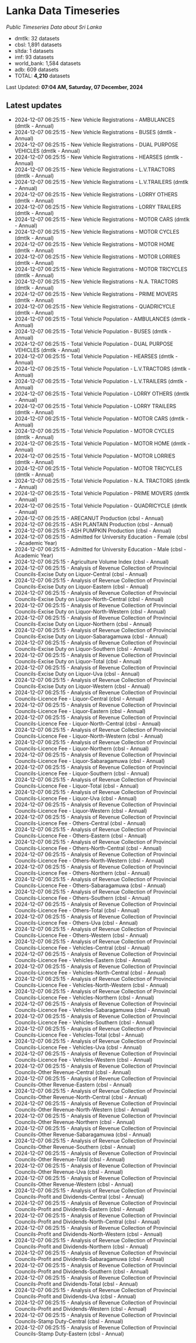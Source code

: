 # Lanka Data Timeseries
*Public Timeseries Data about Sri Lanka*

* dmtlk: 32 datasets
* cbsl: 1,891 datasets
* sltda: 1 datasets
* imf: 93 datasets
* world_bank: 1,584 datasets
* adb: 609 datasets
* TOTAL: **4,210** datasets

Last Updated: **07:04 AM, Saturday, 07 December, 2024**

## Latest updates

* 2024-12-07 06:25:15 - New Vehicle Registrations - AMBULANCES (dmtlk - Annual)
* 2024-12-07 06:25:15 - New Vehicle Registrations - BUSES (dmtlk - Annual)
* 2024-12-07 06:25:15 - New Vehicle Registrations - DUAL PURPOSE VEHICLES (dmtlk - Annual)
* 2024-12-07 06:25:15 - New Vehicle Registrations - HEARSES (dmtlk - Annual)
* 2024-12-07 06:25:15 - New Vehicle Registrations - L.V.TRACTORS (dmtlk - Annual)
* 2024-12-07 06:25:15 - New Vehicle Registrations - L.V.TRAILERS (dmtlk - Annual)
* 2024-12-07 06:25:15 - New Vehicle Registrations - LORRY OTHERS (dmtlk - Annual)
* 2024-12-07 06:25:15 - New Vehicle Registrations - LORRY TRAILERS (dmtlk - Annual)
* 2024-12-07 06:25:15 - New Vehicle Registrations - MOTOR CARS (dmtlk - Annual)
* 2024-12-07 06:25:15 - New Vehicle Registrations - MOTOR CYCLES (dmtlk - Annual)
* 2024-12-07 06:25:15 - New Vehicle Registrations - MOTOR HOME (dmtlk - Annual)
* 2024-12-07 06:25:15 - New Vehicle Registrations - MOTOR LORRIES (dmtlk - Annual)
* 2024-12-07 06:25:15 - New Vehicle Registrations - MOTOR TRICYCLES (dmtlk - Annual)
* 2024-12-07 06:25:15 - New Vehicle Registrations - N.A. TRACTORS (dmtlk - Annual)
* 2024-12-07 06:25:15 - New Vehicle Registrations - PRIME MOVERS (dmtlk - Annual)
* 2024-12-07 06:25:15 - New Vehicle Registrations - QUADRICYCLE (dmtlk - Annual)
* 2024-12-07 06:25:15 - Total Vehicle Population - AMBULANCES (dmtlk - Annual)
* 2024-12-07 06:25:15 - Total Vehicle Population - BUSES (dmtlk - Annual)
* 2024-12-07 06:25:15 - Total Vehicle Population - DUAL PURPOSE VEHICLES (dmtlk - Annual)
* 2024-12-07 06:25:15 - Total Vehicle Population - HEARSES (dmtlk - Annual)
* 2024-12-07 06:25:15 - Total Vehicle Population - L.V.TRACTORS (dmtlk - Annual)
* 2024-12-07 06:25:15 - Total Vehicle Population - L.V.TRAILERS (dmtlk - Annual)
* 2024-12-07 06:25:15 - Total Vehicle Population - LORRY OTHERS (dmtlk - Annual)
* 2024-12-07 06:25:15 - Total Vehicle Population - LORRY TRAILERS (dmtlk - Annual)
* 2024-12-07 06:25:15 - Total Vehicle Population - MOTOR CARS (dmtlk - Annual)
* 2024-12-07 06:25:15 - Total Vehicle Population - MOTOR CYCLES (dmtlk - Annual)
* 2024-12-07 06:25:15 - Total Vehicle Population - MOTOR HOME (dmtlk - Annual)
* 2024-12-07 06:25:15 - Total Vehicle Population - MOTOR LORRIES (dmtlk - Annual)
* 2024-12-07 06:25:15 - Total Vehicle Population - MOTOR TRICYCLES (dmtlk - Annual)
* 2024-12-07 06:25:15 - Total Vehicle Population - N.A. TRACTORS (dmtlk - Annual)
* 2024-12-07 06:25:15 - Total Vehicle Population - PRIME MOVERS (dmtlk - Annual)
* 2024-12-07 06:25:15 - Total Vehicle Population - QUADRICYCLE (dmtlk - Annual)
* 2024-12-07 06:25:15 - ARECANUT Production (cbsl - Annual)
* 2024-12-07 06:25:15 - ASH PLANTAIN Production (cbsl - Annual)
* 2024-12-07 06:25:15 - ASH PUMPKIN Production (cbsl - Annual)
* 2024-12-07 06:25:15 - Admitted for University Education - Female (cbsl - Academic Year)
* 2024-12-07 06:25:15 - Admitted for University Education - Male (cbsl - Academic Year)
* 2024-12-07 06:25:15 - Agriculture Volume Index (cbsl - Annual)
* 2024-12-07 06:25:15 - Analysis of Revenue Collection of Provincial Councils-Excise Duty on Liquor-Central (cbsl - Annual)
* 2024-12-07 06:25:15 - Analysis of Revenue Collection of Provincial Councils-Excise Duty on Liquor-Eastern (cbsl - Annual)
* 2024-12-07 06:25:15 - Analysis of Revenue Collection of Provincial Councils-Excise Duty on Liquor-North-Central (cbsl - Annual)
* 2024-12-07 06:25:15 - Analysis of Revenue Collection of Provincial Councils-Excise Duty on Liquor-North-Western (cbsl - Annual)
* 2024-12-07 06:25:15 - Analysis of Revenue Collection of Provincial Councils-Excise Duty on Liquor-Northern (cbsl - Annual)
* 2024-12-07 06:25:15 - Analysis of Revenue Collection of Provincial Councils-Excise Duty on Liquor-Sabaragamuwa (cbsl - Annual)
* 2024-12-07 06:25:15 - Analysis of Revenue Collection of Provincial Councils-Excise Duty on Liquor-Southern (cbsl - Annual)
* 2024-12-07 06:25:15 - Analysis of Revenue Collection of Provincial Councils-Excise Duty on Liquor-Total (cbsl - Annual)
* 2024-12-07 06:25:15 - Analysis of Revenue Collection of Provincial Councils-Excise Duty on Liquor-Uva (cbsl - Annual)
* 2024-12-07 06:25:15 - Analysis of Revenue Collection of Provincial Councils-Excise Duty on Liquor-Western (cbsl - Annual)
* 2024-12-07 06:25:15 - Analysis of Revenue Collection of Provincial Councils-Licence Fee - Liquor-Central (cbsl - Annual)
* 2024-12-07 06:25:15 - Analysis of Revenue Collection of Provincial Councils-Licence Fee - Liquor-Eastern (cbsl - Annual)
* 2024-12-07 06:25:15 - Analysis of Revenue Collection of Provincial Councils-Licence Fee - Liquor-North-Central (cbsl - Annual)
* 2024-12-07 06:25:15 - Analysis of Revenue Collection of Provincial Councils-Licence Fee - Liquor-North-Western (cbsl - Annual)
* 2024-12-07 06:25:15 - Analysis of Revenue Collection of Provincial Councils-Licence Fee - Liquor-Northern (cbsl - Annual)
* 2024-12-07 06:25:15 - Analysis of Revenue Collection of Provincial Councils-Licence Fee - Liquor-Sabaragamuwa (cbsl - Annual)
* 2024-12-07 06:25:15 - Analysis of Revenue Collection of Provincial Councils-Licence Fee - Liquor-Southern (cbsl - Annual)
* 2024-12-07 06:25:15 - Analysis of Revenue Collection of Provincial Councils-Licence Fee - Liquor-Total (cbsl - Annual)
* 2024-12-07 06:25:15 - Analysis of Revenue Collection of Provincial Councils-Licence Fee - Liquor-Uva (cbsl - Annual)
* 2024-12-07 06:25:15 - Analysis of Revenue Collection of Provincial Councils-Licence Fee - Liquor-Western (cbsl - Annual)
* 2024-12-07 06:25:15 - Analysis of Revenue Collection of Provincial Councils-Licence Fee - Others-Central (cbsl - Annual)
* 2024-12-07 06:25:15 - Analysis of Revenue Collection of Provincial Councils-Licence Fee - Others-Eastern (cbsl - Annual)
* 2024-12-07 06:25:15 - Analysis of Revenue Collection of Provincial Councils-Licence Fee - Others-North-Central (cbsl - Annual)
* 2024-12-07 06:25:15 - Analysis of Revenue Collection of Provincial Councils-Licence Fee - Others-North-Western (cbsl - Annual)
* 2024-12-07 06:25:15 - Analysis of Revenue Collection of Provincial Councils-Licence Fee - Others-Northern (cbsl - Annual)
* 2024-12-07 06:25:15 - Analysis of Revenue Collection of Provincial Councils-Licence Fee - Others-Sabaragamuwa (cbsl - Annual)
* 2024-12-07 06:25:15 - Analysis of Revenue Collection of Provincial Councils-Licence Fee - Others-Southern (cbsl - Annual)
* 2024-12-07 06:25:15 - Analysis of Revenue Collection of Provincial Councils-Licence Fee - Others-Total (cbsl - Annual)
* 2024-12-07 06:25:15 - Analysis of Revenue Collection of Provincial Councils-Licence Fee - Others-Uva (cbsl - Annual)
* 2024-12-07 06:25:15 - Analysis of Revenue Collection of Provincial Councils-Licence Fee - Others-Western (cbsl - Annual)
* 2024-12-07 06:25:15 - Analysis of Revenue Collection of Provincial Councils-Licence Fee - Vehicles-Central (cbsl - Annual)
* 2024-12-07 06:25:15 - Analysis of Revenue Collection of Provincial Councils-Licence Fee - Vehicles-Eastern (cbsl - Annual)
* 2024-12-07 06:25:15 - Analysis of Revenue Collection of Provincial Councils-Licence Fee - Vehicles-North-Central (cbsl - Annual)
* 2024-12-07 06:25:15 - Analysis of Revenue Collection of Provincial Councils-Licence Fee - Vehicles-North-Western (cbsl - Annual)
* 2024-12-07 06:25:15 - Analysis of Revenue Collection of Provincial Councils-Licence Fee - Vehicles-Northern (cbsl - Annual)
* 2024-12-07 06:25:15 - Analysis of Revenue Collection of Provincial Councils-Licence Fee - Vehicles-Sabaragamuwa (cbsl - Annual)
* 2024-12-07 06:25:15 - Analysis of Revenue Collection of Provincial Councils-Licence Fee - Vehicles-Southern (cbsl - Annual)
* 2024-12-07 06:25:15 - Analysis of Revenue Collection of Provincial Councils-Licence Fee - Vehicles-Total (cbsl - Annual)
* 2024-12-07 06:25:15 - Analysis of Revenue Collection of Provincial Councils-Licence Fee - Vehicles-Uva (cbsl - Annual)
* 2024-12-07 06:25:15 - Analysis of Revenue Collection of Provincial Councils-Licence Fee - Vehicles-Western (cbsl - Annual)
* 2024-12-07 06:25:15 - Analysis of Revenue Collection of Provincial Councils-Other Revenue-Central (cbsl - Annual)
* 2024-12-07 06:25:15 - Analysis of Revenue Collection of Provincial Councils-Other Revenue-Eastern (cbsl - Annual)
* 2024-12-07 06:25:15 - Analysis of Revenue Collection of Provincial Councils-Other Revenue-North-Central (cbsl - Annual)
* 2024-12-07 06:25:15 - Analysis of Revenue Collection of Provincial Councils-Other Revenue-North-Western (cbsl - Annual)
* 2024-12-07 06:25:15 - Analysis of Revenue Collection of Provincial Councils-Other Revenue-Northern (cbsl - Annual)
* 2024-12-07 06:25:15 - Analysis of Revenue Collection of Provincial Councils-Other Revenue-Sabaragamuwa (cbsl - Annual)
* 2024-12-07 06:25:15 - Analysis of Revenue Collection of Provincial Councils-Other Revenue-Southern (cbsl - Annual)
* 2024-12-07 06:25:15 - Analysis of Revenue Collection of Provincial Councils-Other Revenue-Total (cbsl - Annual)
* 2024-12-07 06:25:15 - Analysis of Revenue Collection of Provincial Councils-Other Revenue-Uva (cbsl - Annual)
* 2024-12-07 06:25:15 - Analysis of Revenue Collection of Provincial Councils-Other Revenue-Western (cbsl - Annual)
* 2024-12-07 06:25:15 - Analysis of Revenue Collection of Provincial Councils-Profit and Dividends-Central (cbsl - Annual)
* 2024-12-07 06:25:15 - Analysis of Revenue Collection of Provincial Councils-Profit and Dividends-Eastern (cbsl - Annual)
* 2024-12-07 06:25:15 - Analysis of Revenue Collection of Provincial Councils-Profit and Dividends-North-Central (cbsl - Annual)
* 2024-12-07 06:25:15 - Analysis of Revenue Collection of Provincial Councils-Profit and Dividends-North-Western (cbsl - Annual)
* 2024-12-07 06:25:15 - Analysis of Revenue Collection of Provincial Councils-Profit and Dividends-Northern (cbsl - Annual)
* 2024-12-07 06:25:15 - Analysis of Revenue Collection of Provincial Councils-Profit and Dividends-Sabaragamuwa (cbsl - Annual)
* 2024-12-07 06:25:15 - Analysis of Revenue Collection of Provincial Councils-Profit and Dividends-Southern (cbsl - Annual)
* 2024-12-07 06:25:15 - Analysis of Revenue Collection of Provincial Councils-Profit and Dividends-Total (cbsl - Annual)
* 2024-12-07 06:25:15 - Analysis of Revenue Collection of Provincial Councils-Profit and Dividends-Uva (cbsl - Annual)
* 2024-12-07 06:25:15 - Analysis of Revenue Collection of Provincial Councils-Profit and Dividends-Western (cbsl - Annual)
* 2024-12-07 06:25:15 - Analysis of Revenue Collection of Provincial Councils-Stamp Duty-Central (cbsl - Annual)
* 2024-12-07 06:25:15 - Analysis of Revenue Collection of Provincial Councils-Stamp Duty-Eastern (cbsl - Annual)